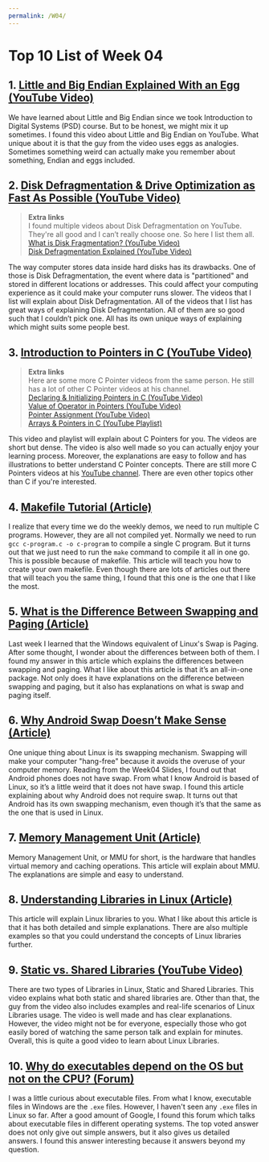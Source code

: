 ```yaml
---
permalink: /W04/
---
```


# Top 10 List of Week 04

## 1. [Little and Big Endian Explained With an Egg (YouTube Video)](https://www.youtube.com/watch?v=NcaiHcBvDR4)
We have learned about Little and Big Endian since we took Introduction to Digital Systems (PSD) course. But to be honest, we might mix it up sometimes. I found this video about Little and Big Endian on YouTube. What unique about it is that the guy from the video uses eggs as analogies. Sometimes something weird can actually make you remember about something, Endian and eggs included.

## 2. [Disk Defragmentation & Drive Optimization as Fast As Possible (YouTube Video)](https://www.youtube.com/watch?v=XSvOfu2PfXk)
> **Extra links**\
> I found multiple videos about Disk Defragmentation on YouTube. They're all good and I can’t really choose one. So here I list them all.\
> [What is Disk Fragmentation? (YouTube Video)](https://www.youtube.com/watch?v=BKsVM89ZhRk)\
> [Disk Defragmentation Explained (YouTube Video)](https://www.youtube.com/watch?v=AtRIOUZuI2c)

The way computer stores data inside hard disks has its drawbacks. One of those is Disk Defragmentation, the event where data is "partitioned" and stored in different locations or addresses. This could affect your computing experience as it could make your computer runs slower. The videos that I list will explain about Disk Defragmentation. All of the videos that I list has great ways of explaining Disk Defragmentation. All of them are so good such that I couldn’t pick one. All has its own unique ways of explaining which might suits some people best.

## 3. [Introduction to Pointers in C (YouTube Video)](https://www.youtube.com/watch?v=f2i0CnUOniA)
> **Extra links**\
> Here are some more C Pointer videos from the same person. He still has a lot of other C Pointer videos at his channel.\
> [Declaring & Initializing Pointers in C (YouTube Video)](https://www.youtube.com/watch?v=b3G9RjG4l2s)\
> [Value of Operator in Pointers (YouTube Video)](https://www.youtube.com/watch?v=xlt_bEqfnxg)\
> [Pointer Assignment (YouTube Video)](https://www.youtube.com/watch?v=qG01z8unrU4)\
> [Arrays & Pointers in C (YouTube Playlist)](https://www.youtube.com/playlist?list=PLBlnK6fEyqRjoG6aJ4FvFU1tlXbjLBiOP)

This video and playlist will explain about C Pointers for you. The videos are short but dense. The video is also well made so you can actually enjoy your learning process. Moreover, the explanations are easy to follow and has illustrations to better understand C Pointer concepts. There are still more C Pointers videos at his [YouTube channel](https://www.youtube.com/c/nesoacademy). There are even other topics other than C if you're interested.

## 4. [Makefile Tutorial (Article)](https://makefiletutorial.com/)
I realize that every time we do the weekly demos, we need to run multiple C programs. However, they are all not compiled yet. Normally we need to run `gcc c-program.c -o c-program` to compile a single C program. But it turns out that we just need to run the `make` command to compile it all in one go. This is possible because of makefile. This article will teach you how to create your own makefile. Even though there are lots of articles out there that will teach you the same thing, I found that this one is the one that I like the most.

## 5. [What is the Difference Between Swapping and Paging (Article)](https://pediaa.com/what-is-the-difference-between-swapping-and-paging/)
Last week I learned that the Windows equivalent of Linux's Swap is Paging. After some thought, I wonder about the differences between both of them. I found my answer in this article which explains the differences between swapping and paging. What I like about this article is that it’s an all-in-one package. Not only does it have explanations on the difference between swapping and paging, but it also has explanations on what is swap and paging itself.

## 6. [Why Android Swap Doesn’t Make Sense (Article)](https://zerocredibility.wordpress.com/2009/08/24/why-android-swap-doesnt-make-sense/)
One unique thing about Linux is its swapping mechanism. Swapping will make your computer "hang-free" because it avoids the overuse of your computer memory. Reading from the Week04 Slides, I found out that Android phones does not have swap. From what I know Android is based of Linux, so it’s a little weird that it does not have swap. I found this article explaining about why Android does not require swap. It turns out that Android has its own swapping mechanism, even though it’s that the same as the one that is used in Linux.

## 7. [Memory Management Unit (Article)](https://www.techopedia.com/definition/4768/memory-management-unit-mmu)
Memory Management Unit, or MMU for short, is the hardware that handles virtual memory and caching operations. This article will explain about MMU. The explanations are simple and easy to understand. 

## 8. [Understanding Libraries in Linux (Article)](https://www.tecmint.com/understanding-shared-libraries-in-linux/)
This article will explain Linux libraries to you. What I like about this article is that it has both detailed and simple explanations. There are also multiple examples so that you could understand the concepts of Linux libraries further.

## 9. [Static vs. Shared Libraries (YouTube Video)](https://www.youtube.com/watch?v=-vp9cFQCQCo)
There are two types of Libraries in Linux, Static and Shared Libraries. This video explains what both static and shared libraries are. Other than that, the guy from the video also includes examples and real-life scenarios of Linux Libraries usage. The video is well made and has clear explanations. However, the video might not be for everyone, especially those who got easily bored of watching the same person talk and explain for minutes. Overall, this is quite a good video to learn about Linux Libraries.

## 10. [Why do executables depend on the OS but not on the CPU? (Forum)](https://softwareengineering.stackexchange.com/questions/251250/why-do-executables-depend-on-the-os-but-not-on-the-cpu)
I was a little curious about executable files. From what I know, executable files in Windows are the `.exe` files. However, I haven't seen any `.exe` files in Linux so far. After a good amount of Google, I found this forum which talks about executable files in different operating systems. The top voted answer does not only give out simple answers, but it also gives us detailed answers. I found this answer interesting because it answers beyond my question.
